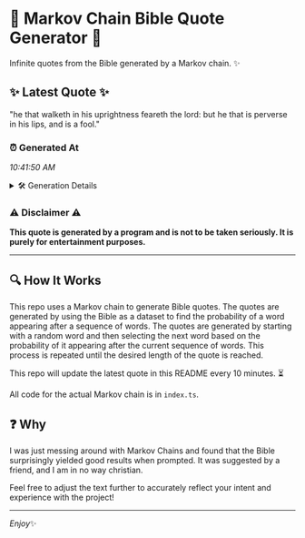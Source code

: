 # 📖 Markov Chain Bible Quote Generator 📖

Infinite quotes from the Bible generated by a Markov chain. ✨

## ✨ Latest Quote ✨
"he that walketh in his uprightness feareth the lord: but he that is perverse in his lips, and is a fool."

### ⏰ Generated At
*10:41:50 AM*

<details>
    <summary>🛠️ Generation Details</summary>
    <p>
        <strong>🌱 Seed:</strong> he<br>
        <strong>🔄 Iterations:</strong> 20<br>
        <strong>📜 Context History:</strong><br>[ he ]: that<br>[ he, that ]: walketh<br>[ he, that, walketh ]: in<br>[ he, that, walketh, in ]: his<br>[ he, that, walketh, in, his ]: uprightness<br>[ he, that, walketh, in, his, uprightness ]: feareth<br>[ that, walketh, in, his, uprightness, feareth ]: the<br>[ walketh, in, his, uprightness, feareth, the ]: lord:<br>[ in, his, uprightness, feareth, the, lord: ]: but<br>[ his, uprightness, feareth, the, lord:, but ]: he<br>[ uprightness, feareth, the, lord:, but, he ]: that<br>[ feareth, the, lord:, but, he, that ]: is<br>[ the, lord:, but, he, that, is ]: perverse<br>[ lord:, but, he, that, is, perverse ]: in<br>[ but, he, that, is, perverse, in ]: his<br>[ he, that, is, perverse, in, his ]: lips,<br>[ that, is, perverse, in, his, lips, ]: and<br>[ is, perverse, in, his, lips,, and ]: is<br>[ perverse, in, his, lips,, and, is ]: a<br>[ in, his, lips,, and, is, a ]: fool.<br>
    </p>
</details>

### ⚠️ Disclaimer ⚠️
**This quote is generated by a program and is not to be taken seriously. It is purely for entertainment purposes.**

---

## 🔍 How It Works

This repo uses a Markov chain to generate Bible quotes. The quotes are generated by using the Bible as a dataset to find the probability of a word appearing after a sequence of words. The quotes are generated by starting with a random word and then selecting the next word based on the probability of it appearing after the current sequence of words. This process is repeated until the desired length of the quote is reached.

This repo will update the latest quote in this README every 10 minutes. ⏳

All code for the actual Markov chain is in `index.ts`.

## ❓ Why

I was just messing around with Markov Chains and found that the Bible surprisingly yielded good results when prompted. 
It was suggested by a friend, and I am in no way christian.

Feel free to adjust the text further to accurately reflect your intent and experience with the project!

---

*Enjoy*✨
